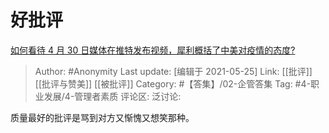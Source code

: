 # 好批评
[如何看待 4 月 30 日媒体在推特发布视频，犀利概括了中美对疫情的态度?](https://www.zhihu.com/question/392222002/answer/1197149315)

> Author: #Anonymity
> Last update: [编辑于 2021-05-25]
> Link: [[批评]] [[批评与赞美]] [[被批评]]
> Category: #【答集】/02-企管答集
> Tag: #4-职业发展/4-管理者素质
> 评论区:
> 泛讨论:

质量最好的批评是骂到对方又惭愧又想笑那种。
